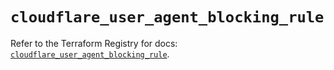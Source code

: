 # `cloudflare_user_agent_blocking_rule`

Refer to the Terraform Registry for docs: [`cloudflare_user_agent_blocking_rule`](https://registry.terraform.io/providers/cloudflare/cloudflare/5.11.0/docs/resources/user_agent_blocking_rule).
